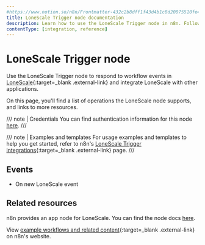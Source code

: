 ```yaml
---
#https://www.notion.so/n8n/Frontmatter-432c2b8dff1f43d4b1c8d20075510fe4
title: LoneScale Trigger node documentation
description: Learn how to use the LoneScale Trigger node in n8n. Follow technical documentation to integrate LoneScale Trigger node into your workflows.
contentType: [integration, reference]
---
```


# LoneScale Trigger node

Use the LoneScale Trigger node to respond to workflow events in [LoneScale](https://www.lonescale.com/){:target=_blank .external-link} and integrate LoneScale with other applications.

On this page, you'll find a list of operations the LoneScale node supports, and links to more resources.

/// note | Credentials
You can find authentication information for this node [here](/integrations/builtin/credentials/lonescale/).
///

/// note | Examples and templates
For usage examples and templates to help you get started, refer to n8n's [LoneScale Trigger integrations](https://n8n.io/integrations/lonescale-trigger/){:target=_blank .external-link} page.
///

## Events

- On new LoneScale event

## Related resources

n8n provides an app node for LoneScale. You can find the node docs [here](/integrations/builtin/app-nodes/n8n-nodes-base.lonescale/).

View [example workflows and related content](https://n8n.io/integrations/lonescale-trigger/){:target=_blank .external-link} on n8n's website.
